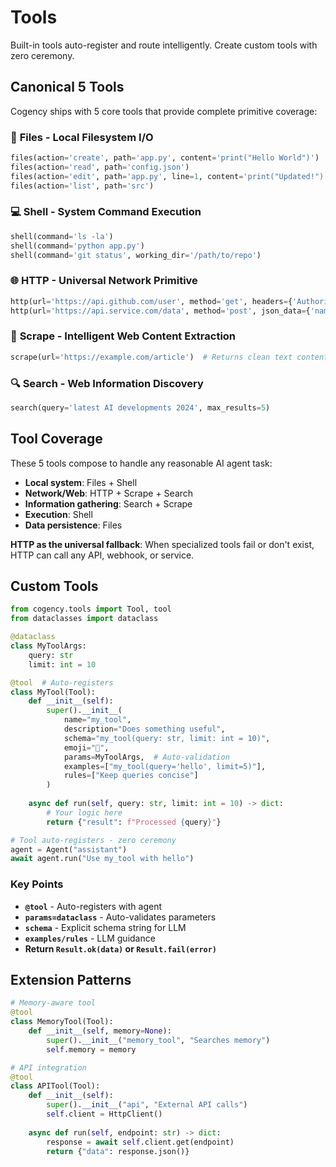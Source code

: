 # Tools

Built-in tools auto-register and route intelligently. Create custom tools with zero ceremony.

## Canonical 5 Tools

Cogency ships with 5 core tools that provide complete primitive coverage:

### 📁 **Files** - Local Filesystem I/O
```python
files(action='create', path='app.py', content='print("Hello World")')
files(action='read', path='config.json')
files(action='edit', path='app.py', line=1, content='print("Updated!")')
files(action='list', path='src')
```

### 💻 **Shell** - System Command Execution
```python
shell(command='ls -la')
shell(command='python app.py')
shell(command='git status', working_dir='/path/to/repo')
```

### 🌐 **HTTP** - Universal Network Primitive
```python
http(url='https://api.github.com/user', method='get', headers={'Authorization': 'token xyz'})
http(url='https://api.service.com/data', method='post', json_data={'name': 'test'})
```

### 📖 **Scrape** - Intelligent Web Content Extraction
```python
scrape(url='https://example.com/article')  # Returns clean text content
```

### 🔍 **Search** - Web Information Discovery
```python
search(query='latest AI developments 2024', max_results=5)
```

## Tool Coverage

These 5 tools compose to handle any reasonable AI agent task:
- **Local system**: Files + Shell
- **Network/Web**: HTTP + Scrape + Search  
- **Information gathering**: Search + Scrape
- **Execution**: Shell
- **Data persistence**: Files

**HTTP as the universal fallback**: When specialized tools fail or don't exist, HTTP can call any API, webhook, or service.

## Custom Tools

```python
from cogency.tools import Tool, tool
from dataclasses import dataclass

@dataclass 
class MyToolArgs:
    query: str
    limit: int = 10

@tool  # Auto-registers
class MyTool(Tool):
    def __init__(self):
        super().__init__(
            name="my_tool",
            description="Does something useful", 
            schema="my_tool(query: str, limit: int = 10)",
            emoji="🔧",
            params=MyToolArgs,  # Auto-validation
            examples=["my_tool(query='hello', limit=5)"],
            rules=["Keep queries concise"]
        )
    
    async def run(self, query: str, limit: int = 10) -> dict:
        # Your logic here
        return {"result": f"Processed {query}"}

# Tool auto-registers - zero ceremony
agent = Agent("assistant")
await agent.run("Use my_tool with hello")
```

### Key Points
- **`@tool`** - Auto-registers with agent
- **`params=dataclass`** - Auto-validates parameters  
- **`schema`** - Explicit schema string for LLM
- **`examples/rules`** - LLM guidance
- **Return `Result.ok(data)` or `Result.fail(error)`**

## Extension Patterns

```python
# Memory-aware tool
@tool
class MemoryTool(Tool):
    def __init__(self, memory=None):
        super().__init__("memory_tool", "Searches memory")
        self.memory = memory

# API integration
@tool  
class APITool(Tool):
    def __init__(self):
        super().__init__("api", "External API calls")
        self.client = HttpClient()
        
    async def run(self, endpoint: str) -> dict:
        response = await self.client.get(endpoint)
        return {"data": response.json()}
```